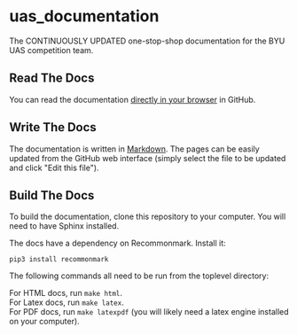 # uas_documentation
The CONTINUOUSLY UPDATED one-stop-shop documentation for the BYU UAS competition team.

## Read The Docs
You can read the documentation [directly in your browser](https://github.com/BYU-AUVSI/uas_documentation/blob/master/source/index.md) in GitHub.  

## Write The Docs
The documentation is written in [Markdown](https://github.com/adam-p/markdown-here/wiki/Markdown-Cheatsheet). 
The pages can be easily updated from the GitHub web interface (simply select
the file to be updated and click "Edit this file").

## Build The Docs
To build the documentation, clone this repository to your computer. You will 
need to have Sphinx installed.

The docs have a dependency on Recommonmark. Install it:
```
pip3 install recommonmark
```

The following commands all need to be run from the toplevel directory:

For HTML docs, run `make html`.  
For Latex docs, run `make latex`.  
For PDF docs, run `make latexpdf` (you will likely need a latex engine installed on your computer).  
